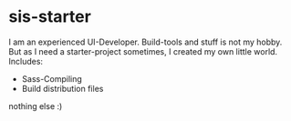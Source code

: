 # sis-starter

I am an experienced UI-Developer. Build-tools and stuff is not my hobby.
But as I need a starter-project sometimes, I created my own little world. 
Includes: 
* Sass-Compiling
* Build distribution files

nothing else :)
